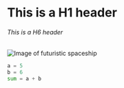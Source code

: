 # This is a H1 header
###### This is a H6 header


![Image of futuristic spaceship](https://cdn.pixabay.com/photo/2020/09/14/10/45/spaceship-5570682_640.jpg)


```python
a = 5
b = 6
sum = a + b
```
